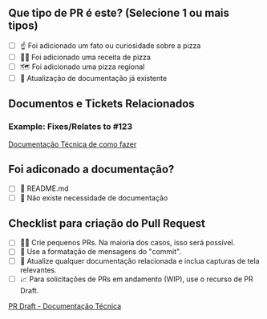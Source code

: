 ## Que tipo de PR é este? (Selecione 1 ou mais tipos)

- [ ] ☝️ Foi adicionado um fato ou curiosidade sobre a pizza
- [ ] 🧑‍🍳 Foi adicionado uma receita de pizza
- [ ] 🗺️ Foi adicionado uma pizza regional
- [ ] 📝 Atualização de documentação já existente

## Documentos e Tickets Relacionados
### Example: Fixes/Relates to #123
[Documentação Técnica de como fazer](https://docs.github.com/en/free-pro-team@latest/github/managing-your-work-on-github/linking-a-pull-request-to-an-issue#linking-a-pull-request-to-an-issue-using-a-keyword
)

## Foi adiconado a documentação?

- [ ] 📜 README.md
- [ ] 🙅 Não existe necessidade de documentação

## Checklist para criação do Pull Request

- [ ] 👷‍♀️ Crie pequenos PRs. Na maioria dos casos, isso será possível.
- [ ] 📝 Use a formatação de mensagens do "commit".
- [ ] 📗 Atualize qualquer documentação relacionada e inclua capturas de tela relevantes.
- [ ] 📈 Para solicitações de PRs em andamento (WIP), use o recurso de PR Draft.

[PR Draft - Documentação Técnica](https://github.blog/2019-02-14-introducing-draft-pull-requests/)

